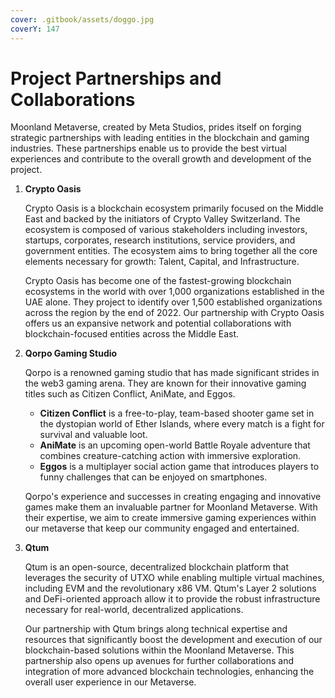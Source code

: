 ```yaml
---
cover: .gitbook/assets/doggo.jpg
coverY: 147
---
```


# Project Partnerships and Collaborations

Moonland Metaverse, created by Meta Studios, prides itself on forging strategic partnerships with leading entities in the blockchain and gaming industries. These partnerships enable us to provide the best virtual experiences and contribute to the overall growth and development of the project.

1.  **Crypto Oasis**

    Crypto Oasis is a blockchain ecosystem primarily focused on the Middle East and backed by the initiators of Crypto Valley Switzerland. The ecosystem is composed of various stakeholders including investors, startups, corporates, research institutions, service providers, and government entities. The ecosystem aims to bring together all the core elements necessary for growth: Talent, Capital, and Infrastructure.

    Crypto Oasis has become one of the fastest-growing blockchain ecosystems in the world with over 1,000 organizations established in the UAE alone. They project to identify over 1,500 established organizations across the region by the end of 2022. Our partnership with Crypto Oasis offers us an expansive network and potential collaborations with blockchain-focused entities across the Middle East.
2.  **Qorpo Gaming Studio**

    Qorpo is a renowned gaming studio that has made significant strides in the web3 gaming arena. They are known for their innovative gaming titles such as Citizen Conflict, AniMate, and Eggos.

    * **Citizen Conflict** is a free-to-play, team-based shooter game set in the dystopian world of Ether Islands, where every match is a fight for survival and valuable loot.
    * **AniMate** is an upcoming open-world Battle Royale adventure that combines creature-catching action with immersive exploration.
    * **Eggos** is a multiplayer social action game that introduces players to funny challenges that can be enjoyed on smartphones.

    Qorpo's experience and successes in creating engaging and innovative games make them an invaluable partner for Moonland Metaverse. With their expertise, we aim to create immersive gaming experiences within our metaverse that keep our community engaged and entertained.
3.  **Qtum**

    Qtum is an open-source, decentralized blockchain platform that leverages the security of UTXO while enabling multiple virtual machines, including EVM and the revolutionary x86 VM. Qtum's Layer 2 solutions and DeFi-oriented approach allow it to provide the robust infrastructure necessary for real-world, decentralized applications.

    Our partnership with Qtum brings along technical expertise and resources that significantly boost the development and execution of our blockchain-based solutions within the Moonland Metaverse. This partnership also opens up avenues for further collaborations and integration of more advanced blockchain technologies, enhancing the overall user experience in our Metaverse.
